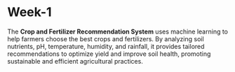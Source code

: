 # Week-1
The **Crop and Fertilizer Recommendation System** uses machine learning to help farmers choose the best crops and fertilizers. By analyzing soil nutrients, pH, temperature, humidity, and rainfall, it provides tailored recommendations to optimize yield and improve soil health, promoting sustainable and efficient agricultural practices.
